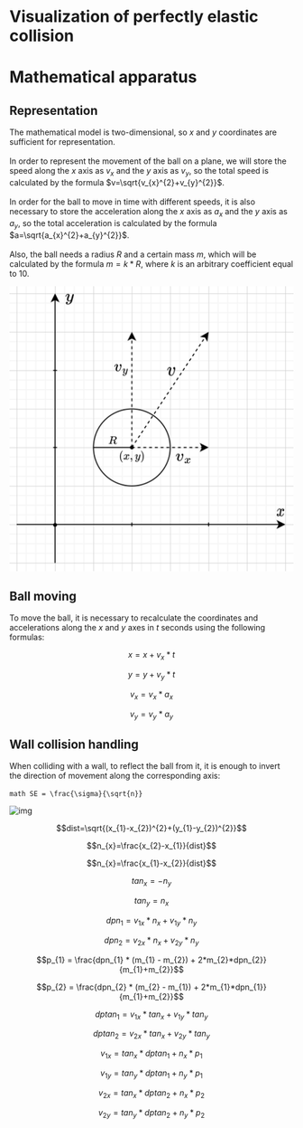 # Visualization of perfectly elastic collision

# Mathematical apparatus

## Representation

The mathematical model is two-dimensional, so $x$ and $y$ coordinates are sufficient for representation.\
\
In order to represent the movement of the ball on a plane, we will store the speed along the $x$ axis as $v_{x}$ and the $y$ axis as $v_{y}$, so the total speed is calculated by the formula $v=\sqrt{v_{x}^{2}+v_{y}^{2}}$.\
\
In order for the ball to move in time with different speeds, it is also necessary to store the acceleration along the $x$ axis as $a_{x}$ and the $y$ axis as $a_{y}$, so the total acceleration is calculated by the formula $a=\sqrt{a_{x}^{2}+a_{y}^{2}}$.\
\
Also, the ball needs a radius $R$ and a certain mass $m$, which will be calculated by the formula $m=k*R$, where $k$ is an arbitrary coefficient equal to 10.

![img](img/ball_representation.png)

## Ball moving

To move the ball, it is necessary to recalculate the coordinates and accelerations along the $x$ and $y$ axes in $t$ seconds using the following formulas:

$$x=x+v_{x}*t$$

$$y=y+v_{y}*t$$

$$v_{x}=v_{x}*a_{x}$$

$$v_{y}=v_{y}*a_{y}$$

## Wall collision handling

When colliding with a wall, to reflect the ball from it, it is enough to invert the direction of movement along the corresponding axis:

```math SE = \frac{\sigma}{\sqrt{n}} ``` 

![img](img/wall_collision.png)

$$dist=\sqrt{(x_{1}-x_{2})^{2}+(y_{1}-y_{2})^{2}}$$

$$n_{x}=\frac{x_{2}-x_{1}}{dist}$$

$$n_{x}=\frac{x_{1}-x_{2}}{dist}$$

$$tan_{x}=-n_{y}$$

$$tan_{y}=n_{x}$$

$$dpn_{1}=v_{1x}*n_{x}+v_{1y}*n_{y}$$

$$dpn_{2}=v_{2x}*n_{x}+v_{2y}*n_{y}$$

$$p_{1} = \frac{dpn_{1} * (m_{1} - m_{2}) + 2*m_{2}*dpn_{2}}{m_{1}+m_{2}}$$

$$p_{2} = \frac{dpn_{2} * (m_{2} - m_{1}) + 2*m_{1}*dpn_{1}}{m_{1}+m_{2}}$$

$$dptan_{1}=v_{1x}*tan_{x}+v_{1y}*tan_{y}$$

$$dptan_{2}=v_{2x}*tan_{x}+v_{2y}*tan_{y}$$

$$v_{1x}=tan_{x}*dptan_{1}+n_{x}*p_{1}$$

$$v_{1y}=tan_{y}*dptan_{1}+n_{y}*p_{1}$$

$$v_{2x}=tan_{x}*dptan_{2}+n_{x}*p_{2}$$

$$v_{2y}=tan_{y}*dptan_{2}+n_{y}*p_{2}$$

